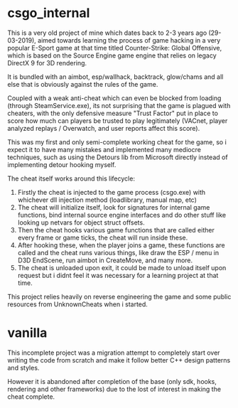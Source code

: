 # csgo_internal
This is a very old project of mine which dates back to 2-3 years ago (29-03-2019), aimed towards learning the process of game hacking in a very popular E-Sport game at that time titled Counter-Strike: Global Offensive, which is based on the Source Engine game engine that relies on legacy DirectX 9 for 3D rendering.

It is bundled with an aimbot, esp/wallhack, backtrack, glow/chams and all else that is obviously against the rules of the game.

Coupled with a weak anti-cheat which can even be blocked from loading (through SteamService.exe), its not surprising that the game is plagued with cheaters, with the only defensive measure "Trust Factor" put in place to score how much can players be trusted to play legitimately (VACnet, player analyzed replays / Overwatch, and user reports affect this score).

This was my first and only semi-complete working cheat for the game, so i expect it to have many mistakes and implemented many mediocre techniques, such as using the Detours lib from Microsoft directly instead of implementing detour hooking myself.

The cheat itself works around this lifecycle:

1. Firstly the cheat is injected to the game process (csgo.exe) with whichever dll injection method (loadlibrary, manual map, etc)
2. The cheat will initialize itself, look for signatures for internal game functions, bind internal source engine interfaces and do other stuff like looking up netvars for object struct offsets.
3. Then the cheat hooks various game functions that are called either every frame or game ticks, the cheat will run inside these.
4. After hooking these, when the player joins a game, these functions are called and the cheat runs various things, like draw the ESP / menu in D3D EndScene, run aimbot in CreateMove, and many more.
5. The cheat is unloaded upon exit, it could be made to unload itself upon request but i didnt feel it was necessary for a learning project at that time.

This project relies heavily on reverse engineering the game and some public resources from UnknownCheats when i started.

# vanilla
This incomplete project was a migration attempt to completely start over writing the code from scratch and make it follow better C++ design patterns and styles.

However it is abandoned after completion of the base (only sdk, hooks, rendering and other frameworks) due to the lost of interest in making the cheat complete.